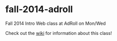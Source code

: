 fall-2014-adroll
================

Fall 2014 Intro Web class at AdRoll on Mon/Wed

Check out the [wiki](https://github.com/etrepum/fall-2014-adroll/wiki)
for information about this class!
